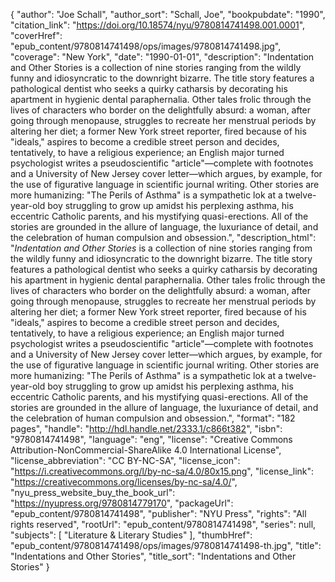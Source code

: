 {
  "author": "Joe Schall",
  "author_sort": "Schall, Joe",
  "bookpubdate": "1990",
  "citation_link": "https://doi.org/10.18574/nyu/9780814741498.001.0001",
  "coverHref": "epub_content/9780814741498/ops/images/9780814741498.jpg",
  "coverage": "New York",
  "date": "1990-01-01",
  "description": "Indentation and Other Stories is a collection of nine stories ranging from the wildly funny and idiosyncratic to the downright bizarre.  The title story features a pathological dentist who seeks a quirky catharsis by decorating his apartment in hygienic dental paraphernalia.  Other tales frolic through the lives of characters who border on the delightfully absurd: a woman, after going through menopause, struggles to recreate her menstrual periods by altering her diet; a former New York street reporter, fired because of his \"ideals,\" aspires to become a credible street person and decides, tentatively, to have a religious experience; an English major turned psychologist writes a pseudoscientific \"article\"—complete with footnotes and a University of New Jersey cover letter—which argues, by example, for the use of figurative language in scientific journal writing.  Other stories are more humanizing: \"The Perils of Asthma\" is a sympathetic lok at a twelve-year-old boy struggling to grow up amidst his perplexing asthma, his eccentric Catholic parents, and his mystifying quasi-erections.  All of the stories are grounded in the allure of language, the luxuriance of detail, and the celebration of human compulsion and obsession.",
  "description_html": "<i>Indentation and Other Stories</i> is a collection of nine stories ranging from the wildly funny and idiosyncratic to the downright bizarre.  The title story features a pathological dentist who seeks a quirky catharsis by decorating his apartment in hygienic dental paraphernalia.  Other tales frolic through the lives of characters who border on the delightfully absurd: a woman, after going through menopause, struggles to recreate her menstrual periods by altering her diet; a former New York street reporter, fired because of his \"ideals,\" aspires to become a credible street person and decides, tentatively, to have a religious experience; an English major turned psychologist writes a pseudoscientific \"article\"—complete with footnotes and a University of New Jersey cover letter—which argues, by example, for the use of figurative language in scientific journal writing.  Other stories are more humanizing: \"The Perils of Asthma\" is a sympathetic lok at a twelve-year-old boy struggling to grow up amidst his perplexing asthma, his eccentric Catholic parents, and his mystifying quasi-erections.  All of the stories are grounded in the allure of language, the luxuriance of detail, and the celebration of human compulsion and obsession.",
  "format": "182 pages",
  "handle": "http://hdl.handle.net/2333.1/c866t382",
  "isbn": "9780814741498",
  "language": "eng",
  "license": "Creative Commons Attribution-NonCommercial-ShareAlike 4.0 International License",
  "license_abbreviation": "CC BY-NC-SA",
  "license_icon": "https://i.creativecommons.org/l/by-nc-sa/4.0/80x15.png",
  "license_link": "https://creativecommons.org/licenses/by-nc-sa/4.0/",
  "nyu_press_website_buy_the_book_url": "https://nyupress.org/9780814779170",
  "packageUrl": "epub_content/9780814741498",
  "publisher": "NYU Press",
  "rights": "All rights reserved",
  "rootUrl": "epub_content/9780814741498",
  "series": null,
  "subjects": [
    "Literature & Literary Studies"
  ],
  "thumbHref": "epub_content/9780814741498/ops/images/9780814741498-th.jpg",
  "title": "Indentations and Other Stories",
  "title_sort": "Indentations and Other Stories"
}
